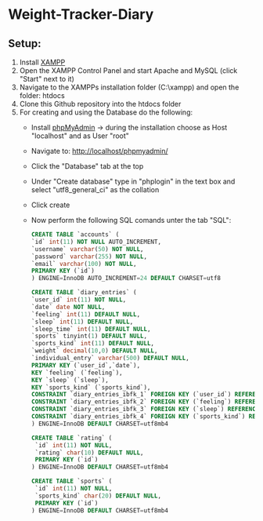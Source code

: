 # Weight-Tracker-Diary

## Setup:
1. Install [XAMPP](https://www.apachefriends.org/de/index.html)
2. Open the XAMPP Control Panel and start Apache and MySQL (click "Start" next to it)
3. Navigate to the XAMPPs installation folder (C:\xampp) and open the folder: htdocs
4. Clone this Github repository into the htdocs folder
5. For creating and using the Database do the following:
    * Install [phpMyAdmin](https://www.phpmyadmin.net/) -> during the installation choose as Host "localhost" and as User "root"
    * Navigate to: [http://localhost/phpmyadmin/](http://localhost/phpmyadmin/)
    * Click the "Database" tab at the top
    * Under "Create database" type in "phplogin" in the text box and select "utf8_general_ci" as the collation
    * Click create
    * Now perform the following SQL comands unter the tab "SQL":

         ```SQL
         CREATE TABLE `accounts` (
         `id` int(11) NOT NULL AUTO_INCREMENT,
         `username` varchar(50) NOT NULL,
         `password` varchar(255) NOT NULL,
         `email` varchar(100) NOT NULL,
         PRIMARY KEY (`id`)
         ) ENGINE=InnoDB AUTO_INCREMENT=24 DEFAULT CHARSET=utf8
         ``` 

         ```SQL
         CREATE TABLE `diary_entries` (
         `user_id` int(11) NOT NULL,
         `date` date NOT NULL,
         `feeling` int(11) DEFAULT NULL,
         `sleep` int(11) DEFAULT NULL,
         `sleep_time` int(11) DEFAULT NULL,
         `sports` tinyint(1) DEFAULT NULL,
         `sports_kind` int(11) DEFAULT NULL,
         `weight` decimal(10,0) DEFAULT NULL,
         `individual_entry` varchar(500) DEFAULT NULL,
         PRIMARY KEY (`user_id`,`date`),
         KEY `feeling` (`feeling`),
         KEY `sleep` (`sleep`),
         KEY `sports_kind` (`sports_kind`),
         CONSTRAINT `diary_entries_ibfk_1` FOREIGN KEY (`user_id`) REFERENCES `accounts` (`id`) ON DELETE CASCADE ON UPDATE CASCADE,
         CONSTRAINT `diary_entries_ibfk_2` FOREIGN KEY (`feeling`) REFERENCES `rating` (`id`) ON DELETE CASCADE ON UPDATE CASCADE,
         CONSTRAINT `diary_entries_ibfk_3` FOREIGN KEY (`sleep`) REFERENCES `rating` (`id`) ON DELETE CASCADE ON UPDATE CASCADE,
         CONSTRAINT `diary_entries_ibfk_4` FOREIGN KEY (`sports_kind`) REFERENCES `sports` (`id`) ON DELETE CASCADE ON UPDATE CASCADE
         ) ENGINE=InnoDB DEFAULT CHARSET=utf8mb4
        ``` 

        ```SQL
        CREATE TABLE `rating` (
         `id` int(11) NOT NULL,
         `rating` char(10) DEFAULT NULL,
         PRIMARY KEY (`id`)
        ) ENGINE=InnoDB DEFAULT CHARSET=utf8mb4
        ```

        ```SQL    	
        CREATE TABLE `sports` (
         `id` int(11) NOT NULL,
         `sports_kind` char(20) DEFAULT NULL,
         PRIMARY KEY (`id`)
        ) ENGINE=InnoDB DEFAULT CHARSET=utf8mb4
        ``` 

    


